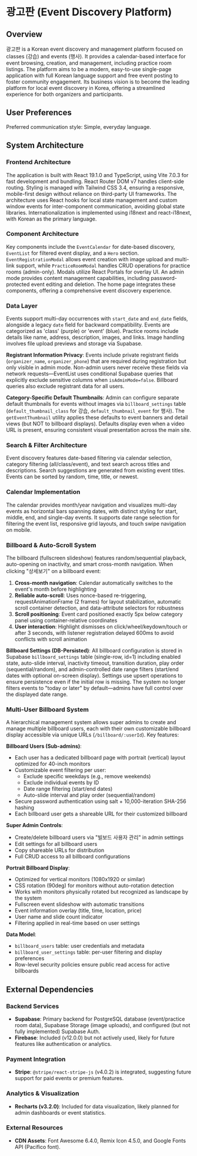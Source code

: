 # 광고판 (Event Discovery Platform)

## Overview

광고판 is a Korean event discovery and management platform focused on classes (강습) and events (행사). It provides a calendar-based interface for event browsing, creation, and management, including practice room listings. The platform aims to be a modern, easy-to-use single-page application with full Korean language support and free event posting to foster community engagement. Its business vision is to become the leading platform for local event discovery in Korea, offering a streamlined experience for both organizers and participants.

## User Preferences

Preferred communication style: Simple, everyday language.

## System Architecture

### Frontend Architecture
The application is built with React 19.1.0 and TypeScript, using Vite 7.0.3 for fast development and bundling. React Router DOM v7 handles client-side routing. Styling is managed with Tailwind CSS 3.4, ensuring a responsive, mobile-first design without reliance on third-party UI frameworks. The architecture uses React hooks for local state management and custom window events for inter-component communication, avoiding global state libraries. Internationalization is implemented using i18next and react-i18next, with Korean as the primary language.

### Component Architecture
Key components include the `EventCalendar` for date-based discovery, `EventList` for filtered event display, and a `Hero` section. `EventRegistrationModal` allows event creation with image upload and multi-link support, while `PracticeRoomModal` handles CRUD operations for practice rooms (admin-only). Modals utilize React Portals for overlay UI. An admin mode provides content management capabilities, including password-protected event editing and deletion. The home page integrates these components, offering a comprehensive event discovery experience.

### Data Layer
Events support multi-day occurrences with `start_date` and `end_date` fields, alongside a legacy `date` field for backward compatibility. Events are categorized as 'class' (purple) or 'event' (blue). Practice rooms include details like name, address, description, images, and links. Image handling involves file upload previews and storage via Supabase.

**Registrant Information Privacy**: Events include private registrant fields (`organizer_name`, `organizer_phone`) that are required during registration but only visible in admin mode. Non-admin users never receive these fields via network requests—EventList uses conditional Supabase queries that explicitly exclude sensitive columns when `isAdminMode=false`. Billboard queries also exclude registrant data for all users.

**Category-Specific Default Thumbnails**: Admin can configure separate default thumbnails for events without images via `billboard_settings` table (`default_thumbnail_class` for 강습, `default_thumbnail_event` for 행사). The `getEventThumbnail` utility applies these defaults to event banners and detail views (but NOT to billboard displays). Defaults display even when a video URL is present, ensuring consistent visual presentation across the main site.

### Search & Filter Architecture
Event discovery features date-based filtering via calendar selection, category filtering (all/class/event), and text search across titles and descriptions. Search suggestions are generated from existing event titles. Events can be sorted by random, time, title, or newest.

### Calendar Implementation
The calendar provides month/year navigation and visualizes multi-day events as horizontal bars spanning dates, with distinct styling for start, middle, end, and single-day events. It supports date range selection for filtering the event list, responsive grid layouts, and touch swipe navigation on mobile.

### Billboard & Auto-Scroll System
The billboard (fullscreen slideshow) features random/sequential playback, auto-opening on inactivity, and smart cross-month navigation. When clicking "상세보기" on a billboard event:
1. **Cross-month navigation**: Calendar automatically switches to the event's month before highlighting
2. **Reliable auto-scroll**: Uses nonce-based re-triggering, requestAnimationFrame (2 frames) for layout stabilization, automatic scroll container detection, and data-attribute selectors for robustness
3. **Scroll positioning**: Event card positioned exactly 5px below category panel using container-relative coordinates
4. **User interaction**: Highlight dismisses on click/wheel/keydown/touch or after 3 seconds, with listener registration delayed 600ms to avoid conflicts with scroll animation

**Billboard Settings (DB-Persisted)**: All billboard configuration is stored in Supabase `billboard_settings` table (single-row, id=1) including enabled state, auto-slide interval, inactivity timeout, transition duration, play order (sequential/random), and admin-controlled date range filters (start/end dates with optional on-screen display). Settings use upsert operations to ensure persistence even if the initial row is missing. The system no longer filters events to "today or later" by default—admins have full control over the displayed date range.

### Multi-User Billboard System
A hierarchical management system allows super admins to create and manage multiple billboard users, each with their own customizable billboard display accessible via unique URLs (`/billboard/:userId`). Key features:

**Billboard Users (Sub-admins)**:
- Each user has a dedicated billboard page with portrait (vertical) layout optimized for 40-inch monitors
- Customizable event filtering per user:
  - Exclude specific weekdays (e.g., remove weekends)
  - Exclude individual events by ID
  - Date range filtering (start/end dates)
  - Auto-slide interval and play order (sequential/random)
- Secure password authentication using salt + 10,000-iteration SHA-256 hashing
- Each billboard user gets a shareable URL for their customized billboard

**Super Admin Controls**:
- Create/delete billboard users via "빌보드 사용자 관리" in admin settings
- Edit settings for all billboard users
- Copy shareable URLs for distribution
- Full CRUD access to all billboard configurations

**Portrait Billboard Display**:
- Optimized for vertical monitors (1080x1920 or similar)
- CSS rotation (90deg) for monitors without auto-rotation detection
- Works with monitors physically rotated but recognized as landscape by the system
- Fullscreen event slideshow with automatic transitions
- Event information overlay (title, time, location, price)
- User name and slide count indicator
- Filtering applied in real-time based on user settings

**Data Model**:
- `billboard_users` table: user credentials and metadata
- `billboard_user_settings` table: per-user filtering and display preferences
- Row-level security policies ensure public read access for active billboards

## External Dependencies

### Backend Services
- **Supabase**: Primary backend for PostgreSQL database (event/practice room data), Supabase Storage (image uploads), and configured (but not fully implemented) Supabase Auth.
- **Firebase**: Included (v12.0.0) but not actively used, likely for future features like authentication or analytics.

### Payment Integration
- **Stripe**: `@stripe/react-stripe-js` (v4.0.2) is integrated, suggesting future support for paid events or premium features.

### Analytics & Visualization
- **Recharts (v3.2.0)**: Included for data visualization, likely planned for admin dashboards or event statistics.

### External Resources
- **CDN Assets**: Font Awesome 6.4.0, Remix Icon 4.5.0, and Google Fonts API (Pacifico font).